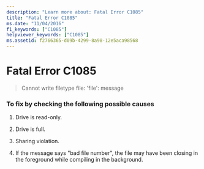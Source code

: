 ```yaml
---
description: "Learn more about: Fatal Error C1085"
title: "Fatal Error C1085"
ms.date: "11/04/2016"
f1_keywords: ["C1085"]
helpviewer_keywords: ["C1085"]
ms.assetid: f2766365-d09b-4299-8a98-12e5aca98568
---
```

# Fatal Error C1085

> Cannot write filetype file: 'file': message

### To fix by checking the following possible causes

1. Drive is read-only.

1. Drive is full.

1. Sharing violation.

1. If the message says "bad file number", the file may have been closing in the foreground while compiling in the background.
